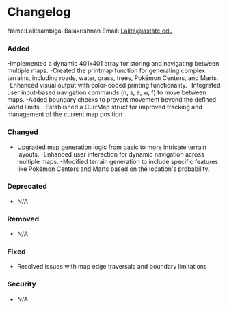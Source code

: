 # Changelog

Name:Lalitaambigai Balakrishnan
Email: Lalita@iastate.edu

### Added
-Implemented a dynamic 401x401 array for storing and navigating between multiple maps.
-Created the printmap function for generating complex terrains, including roads, water, grass, trees, Pokémon Centers, and Marts.
-Enhanced visual output with color-coded printing functionality.
-Integrated user input-based navigation commands (n, s, e, w, f) to move between maps.
-Added boundary checks to prevent movement beyond the defined world limits.
-Established a CurrMap struct for improved tracking and management of the current map position

### Changed
- Upgraded map generation logic from basic to more intricate terrain layouts.
-Enhanced user interaction for dynamic navigation across multiple maps.
-Modified terrain generation to include specific features like Pokémon Centers and Marts based on the location's probability.

### Deprecated
- N/A

### Removed
- N/A

### Fixed
- Resolved issues with map edge traversals and boundary limitations

### Security
- N/A